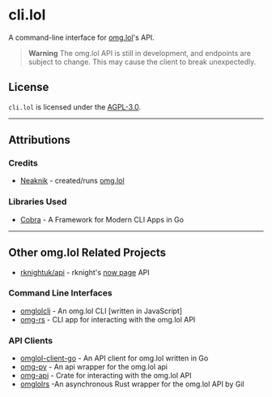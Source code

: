 # cli.lol

A command-line interface for [omg.lol](https://omg.lol)'s API.

> **Warning**
> The omg.lol API is still in development, and endpoints are subject to change. This may cause the client to break unexpectedly.

## License

`cli.lol` is licensed under the [AGPL-3.0](/LICENSE).

---

## Attributions

### Credits

- [Neaknik](https://neatnik.net)
  \- created/runs [omg.lol](https://omg.lol)

### Libraries Used

- [Cobra](https://cobra.dev)
  \- A Framework for Modern CLI Apps in Go

---

## Other omg.lol Related Projects

- [rknightuk/api](https://github.com/rknightuk/api)
  \- rknight's [now page](https://nownownow.com/about) API

### Command Line Interfaces

- [omglolcli](https://github.com/rknightuk/omglolcli)
  \- An omg.lol CLI [written in JavaScript]
- [omg-rs](https://github.com/supleed2/omg-rs)
  \- CLI app for interacting with the omg.lol API

### API Clients

- [omglol-client-go](https://github.com/ejstreet/omglol-client-go)
  \- An API client for omg.lol written in Go
- [omg-py](https://github.com/tildezero/omg-py)
  \- An api wrapper for the omg.lol api
- [omg-api](https://github.com/supleed2/omg-api)
  \- Crate for interacting with the omg.lol API
- [omglolrs](https://sr.ht/~gpo/omglolrs)
  \-An asynchronous Rust wrapper for the omg.lol API by Gil
